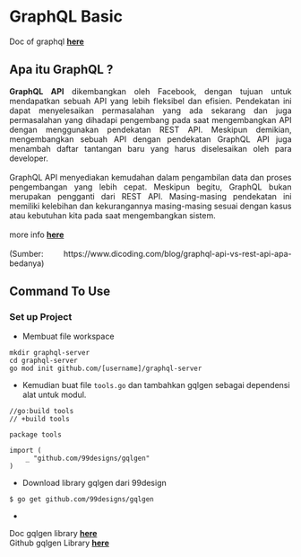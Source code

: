 # GraphQL Basic

Doc of graphql <a href="https://graphql.org"><b>here</b></a> 

## Apa itu GraphQL ?

<p align="justify"><b>GraphQL API</b> dikembangkan oleh Facebook, dengan tujuan untuk mendapatkan sebuah API yang lebih fleksibel dan efisien. Pendekatan ini dapat menyelesaikan permasalahan yang ada sekarang dan juga permasalahan yang dihadapi pengembang pada saat mengembangkan API dengan menggunakan pendekatan REST API. Meskipun demikian, mengembangkan sebuah API dengan pendekatan GraphQL API juga menambah daftar tantangan baru yang harus diselesaikan oleh para developer. <br><br>
GraphQL API menyediakan kemudahan dalam pengambilan data dan proses pengembangan yang lebih cepat. Meskipun begitu, GraphQL bukan merupakan pengganti dari REST API. Masing-masing pendekatan ini memiliki kelebihan dan kekurangannya masing-masing sesuai dengan kasus atau kebutuhan kita pada saat mengembangkan sistem. 
<br><br>
more info <a href="https://www.dicoding.com/blog/graphql-api-vs-rest-api-apa-bedanya"><b>here</b></a> 
<br><br>
(Sumber: https://www.dicoding.com/blog/graphql-api-vs-rest-api-apa-bedanya)
</p>

## Command To Use

### Set up Project
 
- Membuat file workspace

```
mkdir graphql-server
cd graphql-server
go mod init github.com/[username]/graphql-server
```

- Kemudian buat file ```tools.go``` dan tambahkan gqlgen sebagai dependensi alat untuk modul.

```
//go:build tools
// +build tools

package tools

import (
	_ "github.com/99designs/gqlgen"
)
```

- Download library gqlgen dari 99design

```
$ go get github.com/99designs/gqlgen
```

- 

Doc gqlgen library <a href="https://gqlgen.com/getting-started/"><b>here</b></a><br>
Github gqlgen Library <a href="https://github.com/99designs/gqlgen/"><b>here</b></a>

